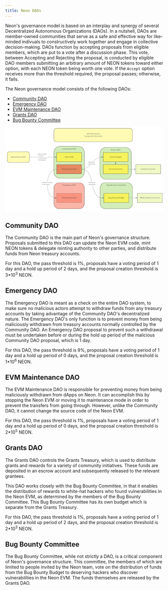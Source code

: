 ```yaml
---
title: Neon DAOs
---
```


Neon's governance model is based on an interplay and synergy of several Decentralized Autonomous Organizations (DAOs). In a nutshell, DAOs are member-owned communities that serve as a safe and effective way for like-minded indivuals to constructively work together and engage in collective decision-making. DAOs function by accepting proposals from eligible members, which are put to a vote after a discussion phase. This vote, between Accepting and Rejecting the proposal, is conducted by eligible DAO members submitting an arbitrary amount of NEON tokens toward either option, with each NEON token being worth one vote. If the `Accept` option receives more than the threshold required, the proposal passes; otherwise, it fails.

The Neon governance model consists of the following DAOs:

- [Community DAO](#community-dao)
- [Emergency DAO](#emergency-dao)
- [EVM Maintenance DAO](#evm-maintenance-dao)
- [Grants DAO](#grants-dao)
- [Bug Bounty Committee](#bug-bounty-committee)

![](img/dao_organization.png)

## Community DAO

The Community DAO is the main part of Neon's governance structure. Proposals submitted to this DAO can update the Neon EVM code, mint NEON tokens & delegate minting authority to other parties, and distribute funds from Neon treasury accounts.

For this DAO, the pass threshold is 1%, proposals have a voting period of 1 day and a hold up period of 2 days, and the proposal creation threshold is 3*10<sup>3</sup> NEON.

## Emergency DAO

The Emergency DAO is meant as a check on the entire DAO system, to make sure no malicious actors attempt to withdraw funds from any treasury accounts by taking advantage of the Community DAO's decentralized nature. The Emergency DAO's only function is to prevent money from being maliciously withdrawn from treasury accounts normally controlled by the Community DAO. An Emergency DAO proposal to prevent such a withdrawal must be undertaken before or during the hold up period of the malicious Community DAO proposal, which is 1 day.

For this DAO, the pass threshold is 9%, proposals have a voting period of 1 day and a hold up period of 0 days, and the proposal creation threshold is 1*10<sup>6</sup> NEON.

## EVM Maintenance DAO

The EVM Maintenance DAO is responsible for preventing money from being maliciously withdrawn from dApps on Neon. It can accomplish this by stopping the Neon EVM or moving it to maintenance mode in order to prevent the transfers from going through. However, unlike the Community DAO, it cannot change the source code of the Neon EVM.

For this DAO, the pass threshold is 1%, proposals have a voting period of 1 day and a hold up period of 0 days, and the proposal creation threshold is 2*10<sup>5</sup> NEON.

## Grants DAO

The Grants DAO controls the Grants Treasury, which is used to distribute grants and rewards for a variety of community initiatives. These funds are deposited in an escrow account and subsequently released to the relevant grantees.

This DAO works closely with the Bug Bounty Committee, in that it enables the distribution of rewards to white-hat hackers who found vulnerabilities in the Neon EVM, as determined by the members of the Bug Bounty Committee. This Bug Bounty Committee has its own budget which is separate from the Grants Treasury.

For this DAO, the pass threshold is 1%, proposals have a voting period of 1 day and a hold up period of 2 days, and the proposal creation threshold is 2*10<sup>3</sup> NEON.

## Bug Bounty Committee

The Bug Bounty Committee, while not strictly a DAO, is a critical component of Neon's governance structure. This committee, the members of which are limited to people invited by the Neon team, vote on the distribution of funds from the Bug Bounty Budget to deserving hackers who discover vulnerabilities in the Neon EVM. The funds themselves are released by the Grants DAO.